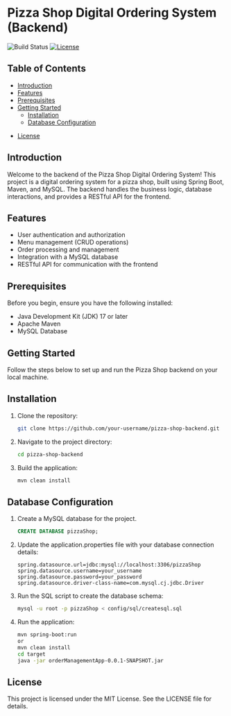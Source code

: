 <!-- # pizza-shop

## intitial setup

- Install Intellij community edition as IDE
- Install Mysql 5.7 set root username password as root
- Java 17+
- Install Maven
- Postman to test Apis
- Install mysql workbench to easy access DB

### Post Steps

- run createsql.sql in mysql
- Run pizzaShopApplication -->

# Pizza Shop Digital Ordering System (Backend)

![Build Status](https://travis-ci.org/your-username/pizza-shop-backend.svg?branch=main)
[![License](https://img.shields.io/badge/License-MIT-blue.svg)](LICENSE)

## Table of Contents

- [Introduction](#introduction)
- [Features](#features)
- [Prerequisites](#prerequisites)
- [Getting Started](#getting-started)
  - [Installation](#installation)
  - [Database Configuration](#database-configuration)
<!-- - [Usage](#usage)
- [API Endpoints](#api-endpoints)
- [Contributing](#contributing) -->
- [License](#license)
<!-- - [Acknowledgments](#acknowledgments) -->

## Introduction

Welcome to the backend of the Pizza Shop Digital Ordering System! This project is a digital ordering system for a pizza shop, built using Spring Boot, Maven, and MySQL. The backend handles the business logic, database interactions, and provides a RESTful API for the frontend.

## Features

- User authentication and authorization
- Menu management (CRUD operations)
- Order processing and management
- Integration with a MySQL database
- RESTful API for communication with the frontend

## Prerequisites

Before you begin, ensure you have the following installed:

- Java Development Kit (JDK) 17 or later
- Apache Maven
- MySQL Database

## Getting Started

Follow the steps below to set up and run the Pizza Shop backend on your local machine.

## Installation

1. Clone the repository:

   ```bash
   git clone https://github.com/your-username/pizza-shop-backend.git

2. Navigate to the project directory:

    ```bash
    cd pizza-shop-backend

3. Build the application:

    ```bash
    mvn clean install

## Database Configuration

1. Create a MySQL database for the project.

    ```sql
    CREATE DATABASE pizzaShop;

2. Update the application.properties file with your database connection details:

    ```properties
    spring.datasource.url=jdbc:mysql://localhost:3306/pizzaShop
    spring.datasource.username=your_username
    spring.datasource.password=your_password
    spring.datasource.driver-class-name=com.mysql.cj.jdbc.Driver

3. Run the SQL script to create the database schema:

    ```bash
    mysql -u root -p pizzaShop < config/sql/createsql.sql

4. Run the application:

    ```bash
    mvn spring-boot:run
    or 
    mvn clean install
    cd target
    java -jar orderManagementApp-0.0.1-SNAPSHOT.jar

## License
This project is licensed under the MIT License. See the LICENSE file for details.
